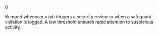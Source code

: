 <!-- @meta {
  "fileType": "counter",
  "purpose": "Tracks high-risk actions and security events.",
  "editPolicy": "incrementOnly",
 "routeScope": "security"
} -->
0

Bumped whenever a job triggers a security review or when a safeguard violation is logged. A low threshold ensures rapid attention to suspicious activity.
